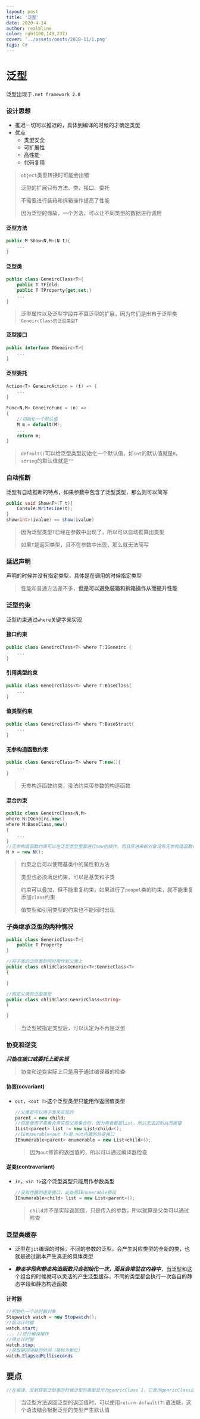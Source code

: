 ```yaml
---
layout: post
title: '泛型'
date: 2020-4-14
author: realmline
color: rgb(100,149,237)
cover: '../assets/posts/2018-11/1.png'
tags: C#
---
```


# 泛型

泛型出现于`.net framework 2.0`

### 设计思想

- 推迟一切可以推迟的，具体到编译的时候的才确定类型
- 优点
  - 类型安全
  - 可扩展性
  - 高性能
  - 代码复用

> `object`类型转换时可能会出错
>
> 泛型的扩展只有方法、类、接口、委托
>
> 不需要进行装箱和拆箱操作提高了性能
>
> 因为泛型的缘故，一个方法，可以让不同类型的数据进行调用

#### 泛型方法

```c#
public M Show<N,M>(N t){
    ...
}
```

#### 泛型类

```c#
public class GeneircClass<T>{
    public T TField;
    public T TProperty{get;set;}
    ...
}
```

> 泛型属性以及泛型字段并不算泛型的扩展，因为它们是出自于泛型类`GeneircClass的泛型类型T`

#### 泛型接口

```c#
public interface IGeneirc<T>{
    ...
}
```

#### 泛型委托

````c#
Action<T> GeneircAction = (t) => {
    ...
}

Func<N,M> GeneircFunc = (n) =>
{
    //初始化一个默认值
    M m = default(M);
    ...
    return m;
}
````

> `default()`可以给泛型类型初始化一个默认值，如`int`的默认值就是`0`，`string`的默认值就是`""`

### 自动推断

泛型有自动推断的特点，如果参数中包含了泛型类型，那么则可以简写

```c#
public void Show<T>(T t){
    Console.WriteLine(t);
}
show<int>(ivalue) == show(ivalue)
```

> 因为泛型类型`T`已经在参数中出现了，所以可以自动推算出类型
>
> 如果`T`是返回类型，且不在参数中出现，那么就无法简写

### 延迟声明

声明的时候并没有指定类型，具体是在调用的时候指定类型

> 性能和普通方法差不多，**但是可以避免装箱和拆箱操作从而提升性能**

### 泛型约束

泛型约束通过`where`关键字来实现

#### 接口约束

```c#
public class GeneircClass<T> where T:IGeneirc {
    ...
}
```

#### 引用类型约束

```c#
public class GeneircClass<T> where T:BaseClass{
    ...
}
```

#### 值类型约束

```c#
public class GeneircClass<T> where T:BaseStruct{
    ...
}
```

#### 无参构造函数约束

```c#
public class GeneircClass<T> where T:new(){
    ...
}
```

> 无参构造函数约束，没法约束带参数的构造函数

#### 混合约束

```c#
public class GeneircClass<N,M> 
where N:IGeneirc,new()
where M:BaseClass,new()
{
    ...
}
//无参构造函数约束可以在泛型类型里面进行new的操作，而且传进来的对象没有无参构造函数也会产生报错
N n = new N();
```

> 约束之后可以使用基类中的属性和方法
>
> 类型也必须满足约束，可以是基类和子类
>
> 约束可以叠加，但不能重复约束，如果进行了`peopel`类的约束，就不能重复添加`class`约束
>
> 值类型和引用类型的约束也不能同时出现

### 子类继承泛型的两种情况

``` c#
public class GenericClass<T>{
    public T Property
}

//将子类的泛型类型同时用作到父类上
public class chlidClassGeneric<T>:GenricClass<T>
{

}

//指定父类的泛型类型
public class chlidClass:GenricClass<string>   
{

}

```

> 当泛型被指定类型后，可以认定为不再是泛型

### 协变和逆变

***只能在接口或委托上面实现***

> 协变和逆变实际上只是用于通过编译器的检查

#### 协变(covariant)

- `out`，`<out T>`这个泛型类型只能用作返回值类型

  ```c#
  //父类是可以用子类来实现的
  parent = new child;
  //但是使用子类集合来实现父类集合时，因为两者都是list，所以无法识别从而报错
  IList<parent> list != new List<child>();
  //IEnumerable<out T>是.net内置的协变接口
  IEnumerable<parent> enumerable = new List<child>(); 
  ```
  
  > 因为`out`修饰的返回值的，所以可以通过编译器检查

#### 逆变(contravariant)

- `in`，`<in T>`这个泛型类型只能用作参数类型

  ```c#
  //没有内置的逆变接口，此处用IEnumerable假设
  IEnumerable<child> list = new List<parent>(); 
  ```
  
  > `child`并不是实际返回值，只是传入的参数，所以就算是父类可以通过检查

### 泛型类缓存

- 泛型在`jit`编译的时候，不同的参数的泛型，会产生对应类型的全新的类，也就是通过副本产生真正的具体类型

- ***静态字段和静态构造函数只会初始化一次，而且会常驻在内容中***，当泛型和这个组合的时候就可以灵活的产生泛型缓存，不同的类型都会执行一次各自的静态字段和静态构造函数

#### 计时器

``` c#
//初始化一个计时器对象
Stopwatch watch = new Stopwatch();
//启动计时器
watch.start;
... //进行编译操作
//停止计时器
watch.stop;
//获取期间消耗的时间（毫秒为单位）
watch.ElapsedMilliseconds
```

## 要点

```c#
//在编译、反射获取泛型类的时候泛型的类型显示为genricClass`1，它表示genricClass这个泛型类有一个泛型参数，`2则表示有两个泛型参数
```

> 当泛型方法返回泛型的返回值时，可以使用`return default(T)`语法糖，这个语法糖会根据泛型的类型产生默认值


